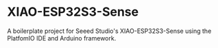 # XIAO-ESP32S3-Sense
A boilerplate project for Seeed Studio's XIAO-ESP32S3-Sense using the PlatfomIO IDE and Arduino framework.
